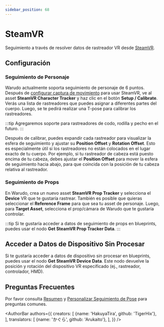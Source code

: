 ```yaml
---
sidebar_position: 68
---
```


# SteamVR

Seguimiento a través de resolver datos de rastreador VR desde [SteamVR](https://store.steampowered.com/app/250820/SteamVR/).

## Configuración

### Seguimiento de Personaje

Warudo actualmente soporta seguimiento de personaje de 6 puntos. Después de [configurar captura de movimiento](body-tracking) para usar SteamVR, ve al asset **SteamVR Character Tracker** y haz clic en el botón **Setup / Calibrate**. Verás una lista de rastreadores que puedes asignar a diferentes partes del cuerpo. Luego, se te pedirá realizar una T-pose para calibrar los rastreadores.

:::tip
Agregaremos soporte para rastreadores de codo, rodilla y pecho en el futuro.
:::

Después de calibrar, puedes expandir cada rastreador para visualizar la esfera de seguimiento y ajustar su **Position Offset** y **Rotation Offset**. Esto es especialmente útil si los rastreadores no están colocados en el lugar exacto de tu cuerpo. Por ejemplo, si tu rastreador de cabeza está puesto encima de tu cabeza, debes ajustar el **Position Offset** para mover la esfera de seguimiento hacia abajo, para que coincida con la posición de tu cabeza relativa al rastreador.

### Seguimiento de Props

En Warudo, crea un nuevo asset **SteamVR Prop Tracker** y selecciona el **Device** VR que te gustaría rastrear. También es posible que quieras seleccionar el **Reference Frame** para que sea tu asset de personaje. Luego, para **Target Asset**, selecciona el prop/cámara de Warudo que te gustaría controlar.

:::tip
Si te gustaría acceder a datos de seguimiento de props en blueprints, puedes usar el nodo **Get SteamVR Prop Tracker Data**.
:::

## Acceder a Datos de Dispositivo Sin Procesar

Si te gustaría acceder a datos de dispositivo sin procesar en blueprints, puedes usar el nodo **Get SteamVR Device Data**. Este nodo devuelve la posición y rotación del dispositivo VR especificado (ej., rastreador, controlador, HMD).

## Preguntas Frecuentes

Por favor consulta [Resumen](overview#FAQ) y [Personalizar Seguimiento de Pose](body-tracking#FAQ) para preguntas comunes.

<AuthorBar authors={{
  creators: [
    {name: 'HakuyaTira', github: 'TigerHix'},
  ],  translators: [
    {name: 'かぐら', github: 'Arukaito'},
  ],
}} />

